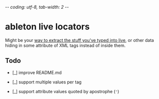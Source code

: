 -*- coding: utf-8, tab-width: 2 -*-

ableton live locators
=====================

Might be your [way to extract the stuff you've typed into live][prob1558],
or other data hiding in some attribute of XML tags instead of inside them.


Todo
----
* [_] improve README.md
* [_] support multiple values per tag
* [_] support attribute values quoted by apostrophe (`'`)


  [prob1558]: https://www.ableton.com/answers/export-text-from-live
